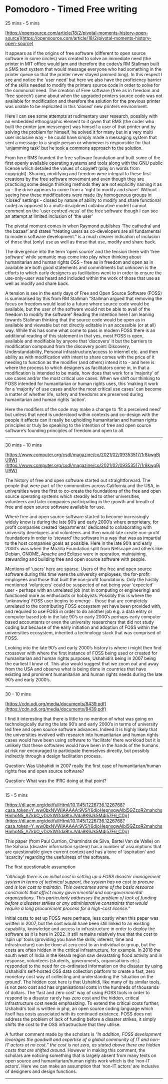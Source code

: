 # Pomodoro - Timed Free writing

25 mins - 5 mins

[https://opensource.com/article/18/2/pivotal-moments-history-open-source](https://opensource.com/article/18/2/pivotal-moments-history-open-source)

It appears as if the origins of free software (different to open source software in some circles) was created to solve an immediate need (the printer in MIT office would jam and therefore the coder/s RM Stallman built a SMS text system that would message everyone who had something in the printer queue so that the printer never stayed jammed long). In this respect I see and notice the ‘user need’ but here we also have the proficiency barrier of the skills needed to modify the printers source code in order to solve for the communal need. The creation of Free software (free as in freedom and ‘free speech’) came about when the upgraded printers source code was not available for modification and therefore the solution for the previous printer was unable to be replicated in this ‘closed’ new printers environment.

Here I can see some attempts at rudimentary user research, possibly with an embedded ethnographic element to it given that RMS (the coder who built the printer jam messenger) was himself a user of that printer and by solving the problem for himself, he solved it for many but in a very multi user inclusive way - he could have simply made a messaging system that sent a message to a single person or whomever is responsible for that ‘unjamming task’ but he took a commons approach to the solution.

From here RMS founded the free software foundation and built some of the first openly available operating systems and tools along with the GNU public license which detailed the values of copyleft (play on words from copyright). Sharing, modifying and freedom were integral to these first creations by the free software movement and even though they are practicing some design thinking methods they are not explicitly naming it as so - the drive appears to come from a ‘right to modify and share’. Without seeing how these modifications were made (by homogenous groups in ‘closed’ settings - closed by nature of ability to modify and share functional code) as opposed to a multi-disciplined collaborative model I cannot comment on the ‘user centred-ness’ of the free software though I can see an attempt at limited inclusion of ‘the user’

The pivotal moment comes in when Raymond publishes ‘The cathedral and the bazaar’ and states “treating users as co-developers are all fundamental to modern software development.” is a much clearer indication of inclusion of those that (only) use as well as those that use, modify and share back.

The divergence into the term ‘open source’ and the tension there with ‘free software’ while semantic may come into play when thinking about humanitarian and human rights OSS - free as in freedom and open as in available are both good statements and commitments but unknown is the efforts to which early designers as facilitators went to in order to ensure the use-only-user was heard and included within the work of those that use as well as modify and share back.

A tension is see in the early days of Free and Open Source Software (FOSS) is summarised by this from RM Stallman “Stallman argued that removing the focus on freedom would lead to a future where source code would be available, but the user of the software would not be able to avail of the freedom to modify the software” Reading the intention here I am leaning towards Stallman thinking that the source code would be open as in available and viewable but not directly editable in an accessible (or at all) way. While this has some what come to pass in modern FOSS there is an additional reading of this statement in that yes, most FOSS is open, available and modifiable by anyone that ‘discovers’ it but the barriers to modification compound from the discovery point: Discovery, Understandability, Personal infrastructure/access to internet etc. and then ability as with modification with intent to share comes with the price of it needing to function as the modifier (and others) intend it to - and here is where the process to which designers as facilitators come in, in that a modification is intended to be made, how does that work for a ‘majority’ of use cases and/or the most critical use cases. When we shift our thinking to FOSS intended for humanitarian or human rights uses, this ‘making it work for a ‘majority’ of use cases and/or the most critical use cases’ can become a matter of whether life, safety and freedoms are preserved during humanitarian and human rights ‘action’. 

Here the modifiers of the code may make a change to ‘fit a perceived need’ but unless that need is understood within contexts and co-design with the people it affects can it really be upholding humanitarian and human rights principles or truly be speaking to the intention of free and open source software’s founding principles of freedom and open to all.


---


30 mins - 10 mins

[https://www.computer.org/csdl/magazine/co/2021/02/09353517/1r8kwgBjU9W](https://www.computer.org/csdl/magazine/co/2021/02/09353517/1r8kwgBjU9W)

The history of free and open software started out straightforward. The people that were part of the communities across California and the USA, in universities were the first to co-create the foundations of the free and open source operating systems which steadily led to other universities, volunteers and later companies participating in the growth and breath of free and open source software available for use.

Where free and open source software started to become increasingly widely know is during the late 90’s and early 2000’s where proprietary, for profit companies created ‘departments’ dedicated to collaborating with university developers and volunteers and then would late create non-profit foundations in order to ‘steward’ the software in a way that was as impartial to the host companies goals as possible. Here in the late 90’s and early 2000’s was when the Mozilla Foundation split from Netscape and others like Debian, GNOME, Apache and Eclipse were in operation, maintaining, stewarding and building free and open source software with people.

Mentions of ‘users’ here are sparse. Users of the free and open source software during this time were the university employees, the for-profit employees and those that built the non-profit foundations. Only the hastily mentioned ‘volunteers’ could be suspected of not being your ‘expected’ user - perhaps with an unrelated job (not in computing or engineering) and functioned more as enthusiasts or hobbyists. Possibly this is where the ‘unknowing’ FOSS user begins to emerge - those that are completely unrelated to the contributing FOSS ecosystem yet have been provided with, and required to use FOSS in order to do another job e.g. a data entry or computer based job in the late 90’s or early 2000’s perhaps early computer based accountants or even the university researchers that did not study coding but because of the early initiation and adoption of FOSS within the universities ecosystem, inherited a technology stack that was comprised of FOSS.

Looking into the late 90’s and early 2000’s history is where i might then find crossover with where the first instance of FOSS being used or created for humanitarian and human rights purposes, Ushahidi’s being in 2007 being the earliest I know of. This also would suggest that we zoom out and away from the USA and observe what is being done in countries that have existing and prominent humanitarian and human rights needs during the late 90’s and early 2000’s.


---

30 - 10 mins

[https://cdn.odi.org/media/documents/8439.pdf](https://cdn.odi.org/media/documents/8439.pdf)

I find it interesting that there is little to no mention of what was going on technologically during the late 90’s and early 2000’s in terms of university led free and open source software advances. Indeed it is highly likely that the universities involved with research into humanitarian and human rights cases would have been using software to ‘facilitate’ there workload but it is unlikely that these softwares would have been in the hands of the humans at risk nor encouraged to participate themselves directly, but possibly indirectly through a design facilitation process.

Question: Was Ushahidi in 2007 really the first case of humanitarian/human rights free and open source software?

Question: What was the IFRC doing at that point?

---


15 - 5 mins

[https://dl.acm.org/doi/fullHtml/10.1145/1226736.1226768?casa_token=Y_ww0bxNVWIAAAAA:9VSY6djoHepnxgwAlbl5GZzoR2mahchsHmhpN5_AZkbO_vDizkWGdaBtnJVda9K6Jk5M4j57F6_CDg](https://dl.acm.org/doi/fullHtml/10.1145/1226736.1226768?casa_token=Y_ww0bxNVWIAAAAA:9VSY6djoHepnxgwAlbl5GZzoR2mahchsHmhpN5_AZkbO_vDizkWGdaBtnJVda9K6Jk5M4j57F6_CDg)

This paper (from Paul Currion, Chamindra de Silva, Bartel Van de Walle) on the Sahana (disaster information system) has a number of assumptions that are questionable given current context and has a tone of ‘aspiration’ and ‘scarcity’ regarding the usefulness of the software.

The first questionable assumption 

*“although there is an initial cost in setting up a FOSS disaster management system in terms of technical support, the system has no cost to procure and is low cost to maintain. This overcomes some of the basic resource constraints that affect many governmental and non-governmental organizations. This particularly addresses the problem of lack of funding before a disaster strikes or any administrative constraints that would require a long procurement process for a high-cost license.”*

Initial costs to set up FOSS were perhaps, less costly when this paper was written in 2007, but the cost would have been still linked to an existing capability, knowledge and access to infrastructure in order to deploy the software as it is here in 2022. It still remains relatively true that the cost to ‘spin up’ tools (providing you have the skills, interest, time and infrastructure) can be done at zero cost to an individual or group, but the costs are often hidden in the critical infrastructure, for example. In 2018 the south west of India in the Kerala region saw devastating flood activity and in response, volunteers (students, governments, organisations etc.) responded to the need for co-ordinated information on the disaster by using Ushahidi’s self-hosted OSS data collection platform to create a fast, zero monetary cost way of collecting and understanding the ‘situation on the ground’. The hidden cost here is that Ushahidi, like many of its similar tools, is not zero cost and has organisational costs in the hundreds of thousands of dollars. The ‘fast and zero cost’ way of using FOSS tools in order to respond to a disaster rarely has zero cost and the hidden, critical infrastructure cost needs emphasizing. To extend the critical costs further, Ushahidi’s tool is written in php, an open source coding language which itself has costs associated with its continued existence. FOSS does not address the problem of lack of funding before a disaster strikes, it simply shifts the cost to the OSS infrastructure that they utilise.

A further comment made by the scholars is “*In addition, FOSS development leverages the goodwill and expertise of a global community of IT and non-IT actors at no cost.” the cost is not zero, as stated above there are hidden costs that are shifted around.* However in making this comment, the scholars are noticing something that is largely absent from many texts on open source and humanitarian/human rights work which is the ‘non-IT actors’.  Here we can make an assumption that ‘non-IT actors’ are inclusive of designers and design functions.


---